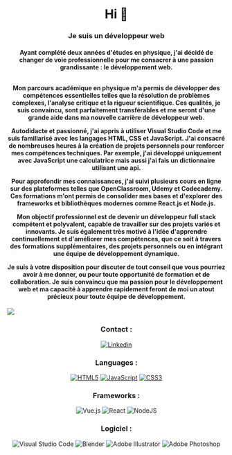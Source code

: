 <h1 align="center">Hi 👋</h1>

<h3 align="center">Je suis un développeur web</h3>
<h4 align="center"> Ayant complété deux années d'études en physique, j'ai décidé de changer de voie professionnelle pour me consacrer à une passion grandissante : le développement web.<br><br>

Mon parcours académique en physique m'a permis de développer des compétences essentielles telles que la résolution de problèmes complexes, l'analyse critique et la rigueur scientifique. Ces qualités, je suis convaincu, sont parfaitement transférables et me seront d'une grande aide dans ma nouvelle carrière de développeur web.

Autodidacte et passionné, j'ai appris à utiliser Visual Studio Code et me suis familiarisé avec les langages HTML, CSS et JavaScript. J'ai consacré de nombreuses heures à la création de projets personnels pour renforcer mes compétences techniques. Par exemple, j'ai développé uniquement avec JavaScript une calculatrice mais aussi j'ai fais un dictionnaire utilisant une api.

Pour approfondir mes connaissances, j'ai suivi plusieurs cours en ligne sur des plateformes telles que OpenClassroom, Udemy et Codecademy. Ces formations m'ont permis de consolider mes bases et d'explorer des frameworks et bibliothèques modernes comme React.js et Node.js.

Mon objectif professionnel est de devenir un développeur full stack compétent et polyvalent, capable de travailler sur des projets variés et innovants. Je suis également très motivé à l'idée d'apprendre continuellement et d'améliorer mes compétences, que ce soit à travers des formations supplémentaires, des projets personnels ou en intégrant une équipe de développement dynamique.

Je suis à votre disposition pour discuter de tout conseil que vous pourriez avoir à me donner, ou pour toute opportunité de formation et de collaboration. Je suis convaincu que ma passion pour le développement web et ma capacité à apprendre rapidement feront de moi un atout précieux pour toute équipe de développement.
</h4>
<a href="https://www.youtube.com/watch?v=dQw4w9WgXcQ" target="_blank"><img src="https://user-images.githubusercontent.com/73097560/115834477-dbab4500-a447-11eb-908a-139a6edaec5c.gif"></a>
<div align="center">

### Contact :

[![Linkedin](https://img.shields.io/badge/-LinkedIn-blue?style=for-the-badge&logo=Linkedin&logoColor=white)](https://www.linkedin.com/in/samy-meddad/)

### Languages :

[![HTML5](https://img.shields.io/badge/html5-%23E34F26.svg?style=for-the-badge&logo=html5&logoColor=white)](https://github.com/AINBBAN/Ndabloodwebsite)
[![JavaScript](https://img.shields.io/badge/javascript-%23323330.svg?style=for-the-badge&logo=javascript&logoColor=%23F7DF1E)](https://github.com/AINBBAN/Calculatrice-avec-boite-de-dialogue/tree/master/Nouveau%20dossier)
[![CSS3](https://img.shields.io/badge/css3-%231572B6.svg?style=for-the-badge&logo=css3&logoColor=white)](https://github.com/AINBBAN/Calculez-son-imc)

### Frameworks :

![Vue.js](https://img.shields.io/badge/vuejs-%2335495e.svg?style=for-the-badge&logo=vuedotjs&logoColor=%234FC08D)
![React](https://img.shields.io/badge/react-%2320232a.svg?style=for-the-badge&logo=react&logoColor=%2361DAFB)
![NodeJS](https://img.shields.io/badge/node.js-6DA55F?style=for-the-badge&logo=node.js&logoColor=white)

### Logiciel :

![Visual Studio Code](https://img.shields.io/badge/Visual%20Studio%20Code-0078d7.svg?style=for-the-badge&logo=visual-studio-code&logoColor=white)
![Blender](https://img.shields.io/badge/blender-%23F5792A.svg?style=for-the-badge&logo=blender&logoColor=white)
![Adobe Illustrator](https://img.shields.io/badge/adobe%20illustrator-%23FF9A00.svg?style=for-the-badge&logo=adobe%20illustrator&logoColor=white)
![Adobe Photoshop](https://img.shields.io/badge/adobe%20photoshop-%2331A8FF.svg?style=for-the-badge&logo=adobe%20photoshop&logoColor=white)

</div>
